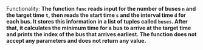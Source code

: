 Functionality: **The function `func` reads input for the number of buses `n` and the target time `t`, then reads the start time `s` and the interval time `d` for each bus. It stores this information in a list of tuples called `buses`. After that, it calculates the minimum time for a bus to arrive at the target time and prints the index of the bus that arrives earliest. The function does not accept any parameters and does not return any value.**